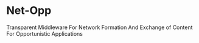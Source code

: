# Net-Opp
Transparent Middleware For Network Formation And Exchange of Content For Opportunistic Applications
